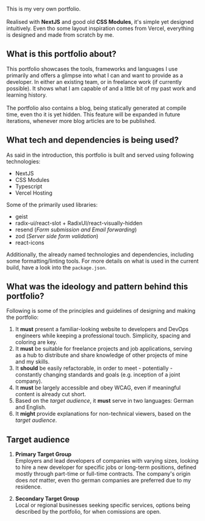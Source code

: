 This is my very own portfolio. <br /><br />
Realised with **NextJS** and good old **CSS Modules**, it's simple yet designed intuitively. Even tho some layout inspiration comes from Vercel, everything is designed and made from scratch by me.

## What is this portfolio about?

This portfolio showcases the tools, frameworks and languages I use primarily and offers a glimpse into what I can and want to provide as a developer. In either an existing team, or in freelance work (if currently possible). It shows what I am capable of and a little bit of my past work and learning history.
<br /><br />
The portfolio also contains a blog, being statically generated at compile time, even tho it is yet hidden. This feature will be expanded in future iterations, whenever more blog articles are to be published.

## What tech and dependencies is being used?

As said in the introduction, this portfolio is built and served using following technologies:

- NextJS
- CSS Modules
- Typescript
- Vercel Hosting

Some of the primarily used libraries:

- geist
- radix-ui/react-slot + RadixUI/react-visually-hidden
- resend (_Form submission and Email forwarding_)
- zod (_Server side form validation_)
- react-icons

Additionally, the already named technologies and dependencies, including some formatting/linting tools. For more details on what is used in the current build, have a look into the `package.json`.

## What was the ideology and pattern behind this portfolio?

Following is some of the principles and guidelines of designing and making the portfolio:

1. It **must** present a familiar-looking website to developers and DevOps engineers while keeping a professional touch. Simplicity, spacing and coloring are key.
2. It **must** be suitable for freelance projects and job applications, serving as a hub to distribute and share knowledge of other projects of mine and my skills.
3. It **should** be easily refactorable, in order to meet - potentially - constantly changing standards and goals (e.g. inception of a joint company).
4. It **must** be largely accessible and obey WCAG, even if meaningful content is already cut short.
5. Based on the _target audience_, it **must** serve in two languages: German and English.
6. It **might** provide explanations for non-technical viewers, based on the _target audience_.

## Target audience

1. **Primary Target Group**<br />
   Employers and lead developers of companies with varying sizes, looking to hire a new developer for specific jobs or long-term positions, defined mostly through part-time or full-time contracts. The company's origin does _not_ matter, even tho german companies are preferred due to my residence.

2. **Secondary Target Group**<br />
   Local or regional businesses seeking specific services, options being described by the portfolio, for when comissions are open.
